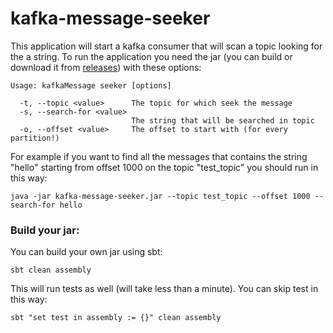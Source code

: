 # kafka-message-seeker
 
This application will start a kafka consumer that will scan a topic looking for the a string.
To run the application you need the jar (you can build or download it from [releases](https://github.com/LFilips/kafka-message-seeker/releases)) with these options:

```
Usage: kafkaMessage seeker [options]

  -t, --topic <value>      The topic for which seek the message
  -s, --search-for <value>
                           The string that will be searched in topic
  -o, --offset <value>     The offset to start with (for every partition!)
```

For example if you want to find all the messages that contains the string "hello" starting from
offset 1000 on the topic "test_topic" you should run in this way:

`java -jar kafka-message-seeker.jar --topic test_topic --offset 1000 --search-for hello`

### Build your jar:

You can build your own jar using sbt:
```
sbt clean assembly
```

This will run tests as well (will take less than a minute). You can skip test in this way:

```
sbt "set test in assembly := {}" clean assembly
```